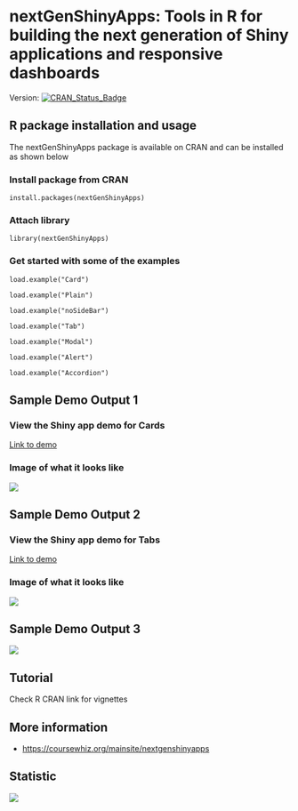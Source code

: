 # nextGenShinyApps: Tools in R for building the next generation of Shiny applications and responsive dashboards

Version: [![CRAN\_Status\_Badge](https://www.r-pkg.org/badges/version/nextGenShinyApps)](https://cran.r-project.org/package=nextGenShinyApps)



## R package installation and usage
The nextGenShinyApps package is available on CRAN and can be installed as shown below

### Install package from CRAN

`install.packages(nextGenShinyApps)`

### Attach library 

`library(nextGenShinyApps)`

### Get started with some of the examples

`load.example("Card")`

`load.example("Plain")`

`load.example("noSideBar")`

`load.example("Tab")`

`load.example("Modal")`

`load.example("Alert")`

`load.example("Accordion")`


## Sample Demo Output 1

### View the Shiny app demo for Cards

[Link to demo](https://r2apps.shinyapps.io/nextgenshinyapps-card/)

### Image of what it looks like

![](https://nextgenshinyapps.obi.obianom.com/nextgenshinyapps.png)

## Sample Demo Output 2

### View the Shiny app demo for Tabs

[Link to demo](https://r2apps.shinyapps.io/nextgenshinyapps-tab/)

### Image of what it looks like

![](https://nextgenshinyapps.obi.obianom.com/nextgenshinyapps3.png)

## Sample Demo Output 3

![](https://nextgenshinyapps.obi.obianom.com/nextgenshinyapps1.png)


## Tutorial

Check R CRAN link for vignettes
 
## More information
 
 - https://coursewhiz.org/mainsite/nextgenshinyapps

## Statistic

[![](https://cranlogs.r-pkg.org/badges/nextGenShinyApps)](https://cran.r-project.org/package=nextGenShinyApps)



